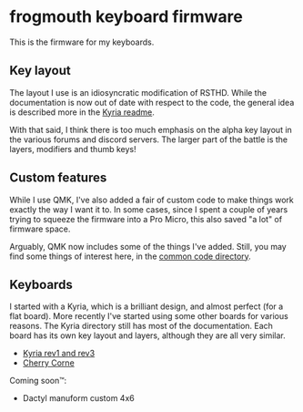 # frogmouth keyboard firmware

This is the firmware for my keyboards.

## Key layout

The layout I use is an idiosyncratic modification of RSTHD. While the documentation is now out of date with respect to the code, the general idea is described more in the [Kyria readme](./kyria-rsthd-prime/README.md).

With that said, I think there is too much emphasis on the alpha key layout in the various forums and discord servers. The larger part of the battle is the layers, modifiers and thumb keys!

## Custom features

While I use QMK, I've also added a fair of custom code to make things work exactly the way I want it to. In some cases, since I spent a couple of years trying to squeeze the firmware into a Pro Micro, this also saved "a lot" of firmware space.

Arguably, QMK now includes some of the things I've added. Still, you may find some things of interest here, in the [common code directory](./common/).

## Keyboards

I started with a Kyria, which is a brilliant design, and almost perfect (for a flat board). More recently I've started using some other boards for various reasons. The Kyria directory still has most of the documentation. Each board has its own key layout and layers, although they are all very similar.

- [Kyria rev1 and rev3](./kyria-rsthd-prime/)
- [Cherry Corne](./cherry-corne/)

Coming soon&trade;:

- Dactyl manuform custom 4x6
